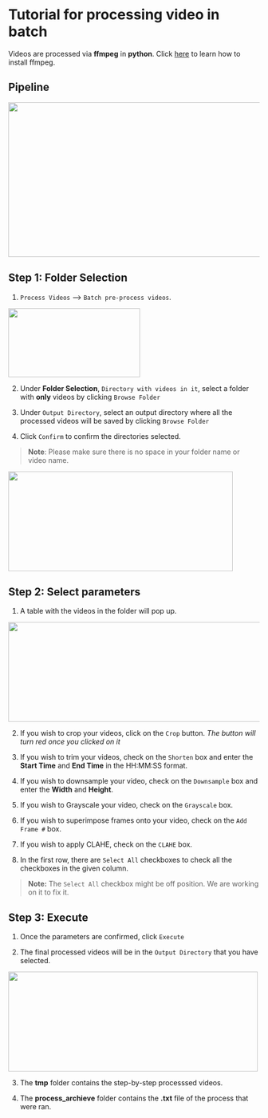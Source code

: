 

# Tutorial for processing video in batch
Videos are processed via **ffmpeg** in **python**. Click [here](https://m.wikihow.com/Install-FFmpeg-on-Windows) to learn how to install ffmpeg.

## Pipeline

<img src=https://github.com/sgoldenlab/simba/blob/master/images/processvideo_flowdiagram.png width="800" height="310" />

## Step 1: Folder Selection


1. `Process Videos` --> `Batch pre-process videos`.

<img src=https://github.com/sgoldenlab/simba/blob/master/images/processvideo.PNG width="264" height="138" />

2. Under **Folder Selection**, `Directory with videos in it`, select a folder with **only** videos by clicking `Browse Folder`

3. Under `Output Directory`, select an output directory where all the processed videos will be saved by clicking `Browse Folder`

4. Click `Confirm` to confirm the directories selected.

>**Note**: Please make sure there is no space in your folder name or video name.

<img src=https://github.com/sgoldenlab/simba/blob/master/images/processvideo2.PNG width="450" height="200" />

## Step 2: Select parameters

1. A table with the videos in the folder will pop up.

<img src=https://github.com/sgoldenlab/simba/blob/master/images/batchprocessvideo.PNG width="1102" height="200" />

2. If you wish to crop your videos, click on the `Crop` button. *The button will turn red once you clicked on it*

3. If you wish to trim your videos, check on the `Shorten` box and enter the **Start Time** and  **End Time** in the HH:MM:SS format.

4. If you wish to downsample your video, check on the `Downsample` box and enter the **Width** and **Height**.

5. If you wish to Grayscale your video, check on the `Grayscale` box.

6. If you wish to superimpose frames onto your video, check on the `Add Frame #` box.

7. If you wish to apply CLAHE, check on the `CLAHE` box.

8. In the first row, there are `Select All` checkboxes to check all the checkboxes in the given column.

> **Note:** The `Select All` checkbox might be off position. We are working on it to fix it.

## Step 3: Execute

1. Once the parameters are confirmed, click `Execute`

2. The final processed videos will be in the `Output Directory` that you have selected.

<img src=https://github.com/sgoldenlab/simba/blob/master/images/processvideo4.PNG width="500" height="200" />

3. The **tmp** folder contains the step-by-step processsed videos.

4. The **process_archieve** folder contains the **.txt** file of the process that were ran. 

